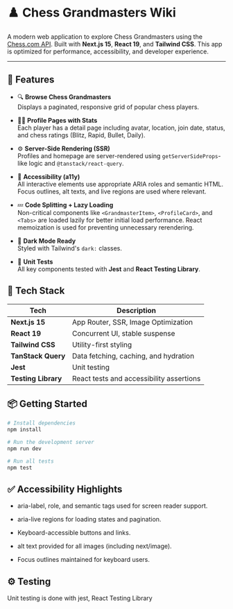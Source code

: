 # ♟️ Chess Grandmasters Wiki

A modern web application to explore Chess Grandmasters using the [Chess.com API](https://www.chess.com/news/view/published-data-api). Built with **Next.js 15**, **React 19**, and **Tailwind CSS**. This app is optimized for performance, accessibility, and developer experience.

---

## 🚀 Features

- 🔍 **Browse Chess Grandmasters**  
  Displays a paginated, responsive grid of popular chess players.

- 🧑‍💼 **Profile Pages with Stats**  
  Each player has a detail page including avatar, location, join date, status, and chess ratings (Blitz, Rapid, Bullet, Daily).

- ⚙️ **Server-Side Rendering (SSR)**  
  Profiles and homepage are server-rendered using `getServerSideProps`-like logic and `@tanstack/react-query`.

- 🧼 **Accessibility (a11y)**  
  All interactive elements use appropriate ARIA roles and semantic HTML. Focus outlines, alt texts, and live regions are used where relevant.

- 💤 **Code Splitting + Lazy Loading**  
  Non-critical components like `<GrandmasterItem>`, `<ProfileCard>`, and `<Tabs>` are loaded lazily for better initial load performance. React memoization is used for preventing unnecessary rerendering.

- 💅 **Dark Mode Ready**  
  Styled with Tailwind's `dark:` classes.

- 🧪 **Unit Tests**  
  All key components tested with **Jest** and **React Testing Library**.


## 🧰 Tech Stack

| Tech               | Description                                |
|--------------------|--------------------------------------------|
| **Next.js 15**     | App Router, SSR, Image Optimization         |
| **React 19**       | Concurrent UI, stable suspense              |
| **Tailwind CSS**   | Utility-first styling                       |
| **TanStack Query** | Data fetching, caching, and hydration       |
| **Jest**           | Unit testing                                |
| **Testing Library**| React tests and accessibility assertions    |

## 📦 Getting Started

```bash
# Install dependencies
npm install

# Run the development server
npm run dev

# Run all tests
npm test

```
## ✅ Accessibility Highlights
- aria-label, role, and semantic tags used for screen reader support.

- aria-live regions for loading states and pagination.

- Keyboard-accessible buttons and links.

- alt text provided for all images (including next/image).

- Focus outlines maintained for keyboard users.

## ⚙️ Testing

Unit testing is done with jest, React Testing Library


